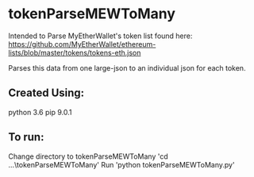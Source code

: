 # tokenParseMEWToMany

Intended to Parse MyEtherWallet's token list found here: 
https://github.com/MyEtherWallet/ethereum-lists/blob/master/tokens/tokens-eth.json

Parses this data from one large-json to an individual json for each token.

## Created Using:

python 3.6
pip 9.0.1

## To run:

Change directory to tokenParseMEWToMany
  'cd ...\tokenParseMEWToMany' 
Run
  'python tokenParseMEWToMany.py'
 
